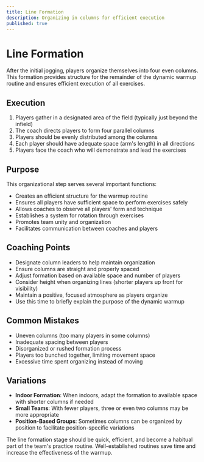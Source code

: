 ```yaml
---
title: Line Formation
description: Organizing in columns for efficient execution
published: true
---
```


# Line Formation

After the initial jogging, players organize themselves into four even columns. This formation provides structure for the remainder of the dynamic warmup routine and ensures efficient execution of all exercises.

## Execution

1. Players gather in a designated area of the field (typically just beyond the infield)
2. The coach directs players to form four parallel columns
3. Players should be evenly distributed among the columns
4. Each player should have adequate space (arm's length) in all directions
5. Players face the coach who will demonstrate and lead the exercises

## Purpose

This organizational step serves several important functions:

- Creates an efficient structure for the warmup routine
- Ensures all players have sufficient space to perform exercises safely
- Allows coaches to observe all players' form and technique
- Establishes a system for rotation through exercises
- Promotes team unity and organization
- Facilitates communication between coaches and players

## Coaching Points

- Designate column leaders to help maintain organization
- Ensure columns are straight and properly spaced
- Adjust formation based on available space and number of players
- Consider height when organizing lines (shorter players up front for visibility)
- Maintain a positive, focused atmosphere as players organize
- Use this time to briefly explain the purpose of the dynamic warmup

## Common Mistakes

- Uneven columns (too many players in some columns)
- Inadequate spacing between players
- Disorganized or rushed formation process
- Players too bunched together, limiting movement space
- Excessive time spent organizing instead of moving

## Variations

- **Indoor Formation**: When indoors, adapt the formation to available space with shorter columns if needed
- **Small Teams**: With fewer players, three or even two columns may be more appropriate
- **Position-Based Groups**: Sometimes columns can be organized by position to facilitate position-specific variations

The line formation stage should be quick, efficient, and become a habitual part of the team's practice routine. Well-established routines save time and increase the effectiveness of the warmup.
